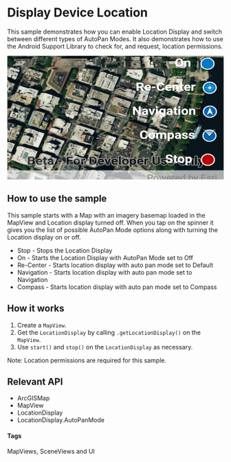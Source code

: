 # Display Device Location       
This sample demonstrates how you can enable Location Display and switch between different types of AutoPan Modes. It also demonstrates how to use the Android Support Library to check for, and request, location permissions.

![Display Device Location](display-device-location.png)

## How to use the sample
This sample starts with a Map with an imagery basemap loaded in the MapView and Location display turned off. When you tap on the spinner it gives you the list of possible AutoPan Mode options along with turning the Location display on or off.

* Stop - Stops the Location Display
* On - Starts the Location Display with AutoPan Mode set to Off
* Re-Center - Starts location display with auto pan mode set to Default
* Navigation - Starts location display with auto pan mode set to Navigation
* Compass - Starts location display with auto pan mode set to Compass

## How it works
1. Create a `MapView`.
1. Get the `LocationDisplay` by calling `.getLocationDisplay()` on the `MapView`.
1. Use `start()` and `stop()` on the `LocationDisplay` as necessary.

Note: Location permissions are required for this sample.

## Relevant API
* ArcGISMap
* MapView
* LocationDisplay
* LocationDisplay.AutoPanMode

#### Tags
MapViews, SceneViews and UI
